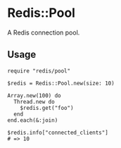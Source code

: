 Redis::Pool
===========

A Redis connection pool.

Usage
-----

    require "redis/pool"

    $redis = Redis::Pool.new(size: 10)

    Array.new(100) do
      Thread.new do
        $redis.get("foo")
      end
    end.each(&:join)

    $redis.info["connected_clients"]
    # => 10
